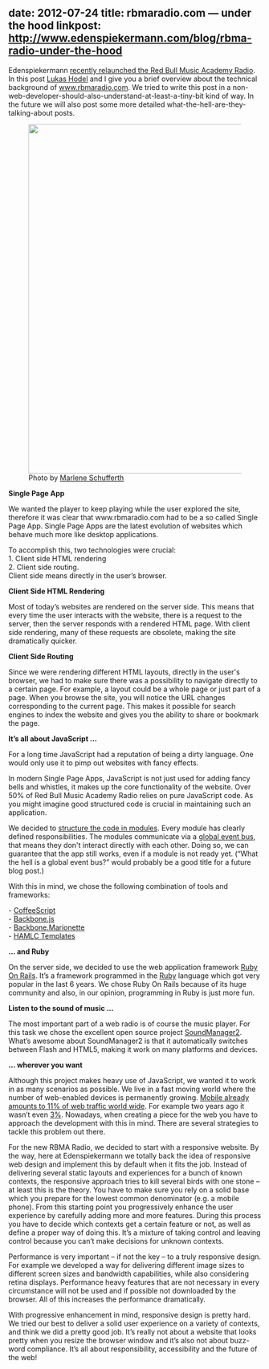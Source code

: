 date: 2012-07-24
title: rbmaradio.com — under the hood
linkpost: http://www.edenspiekermann.com/blog/rbma-radio-under-the-hood
---

<div>
<p>Edenspiekermann <a href="/en/blog/rbma-radio-relaunch" title="/en/blog/rbma-radio-relaunch">recently relaunched the Red Bull Music Academy Radio</a>. In this post <a href="/en/people/lukas-hodel" title="/en/people/lukas-hodel">Lukas Hodel</a> and I give you a brief overview about the technical background of <a href="http://www.rbmaradio.com/" title="http://www.rbmaradio.com/">www.rbmaradio.com</a>. We tried to write this post in a non-web-developer-should-also-understand-at-least-a-tiny-bit kind of way. In the future we will also post some more detailed what-the-hell-are-they-talking-about posts.</p>
<figure><img src="http://www.edenspiekermann.com/system/images/BAhbB1sHOgZmSSJDMjAxMi8wNy8yNC8xMS8zMC8zMC85MzkvYTc0ZmVlZDQ5ZjZkMTFlMTllNGExMjMxMzgxM2ZmYzBfNy5qcGcGOgZFVFsIOgZwOgp0aHVtYkkiCTY5NngGOwZU/a74feed49f6d11e19e4a12313813ffc0_7.jpg" rel="696x" height="696" width="696">
<figcaption>Photo by <a href="http://instagram.com/p/KsWPAuE3CR/">Marlene Schufferth</a>
</figcaption>
</figure>
<p><strong>Single Page App</strong>
</p>
<p>We wanted the player to keep playing while the user explored the site, therefore it was clear that www.rbmaradio.com had to be a so called Single Page App. Single Page Apps are the latest evolution of websites which behave much more like desktop applications.</p>
<p>To accomplish this, two technologies were crucial:<br>1. Client side HTML rendering <br>2. Client side routing.<br>Client side means directly in the user’s browser.</p>
<p><strong>Client Side HTML Rendering</strong>
</p>
<p>Most of today’s websites are rendered on the server side. This means that every time the user interacts with the website, there is a request to the server, then the server responds with a rendered HTML page. With client side rendering, many of these requests are obsolete, making the site dramatically quicker.</p>
<p><strong>Client Side Routing</strong>
</p>
<p>Since we were rendering different HTML layouts, directly in the user's browser, we had to make sure there was a possibility to navigate directly to a certain page. For example, a layout could be a whole page or just part of a page. When you browse the site, you will notice the URL changes corresponding to the current page. This makes it possible for search engines to index the website and gives you the ability to share or bookmark the page.</p>
<p><strong>It’s all about JavaScript …</strong>
</p>
<p>For a long time JavaScript had a reputation of being a dirty language. One would only use it to pimp out websites with fancy effects. </p>
<p>In modern Single Page Apps, JavaScript is not just used for adding fancy bells and whistles, it makes up the core functionality of the website. Over 50% of Red Bull Music Academy Radio relies on pure JavaScript code. As you might imagine good structured code is crucial in maintaining such an application. </p>
<p>We decided to <a href="http://weblog.bocoup.com/organizing-your-backbone-js-application-with-modules/" title="http://weblog.bocoup.com/organizing-your-backbone-js-application-with-modules/">structure the code in modules</a>. Every module has clearly defined responsibilities. The modules communicate via a <a href="http://lostechies.com/derickbailey/2012/04/03/revisiting-the-backbone-event-aggregator-lessons-learned/" title="http://lostechies.com/derickbailey/2012/04/03/revisiting-the-backbone-event-aggregator-lessons-learned/">global event bus</a>, that means they don't interact directly with each other. Doing so, we can guarantee that the app still works, even if a module is not ready yet. (“What the hell is a global event bus?” would probably be a good title for a future blog post.)</p>
<p>With this in mind, we chose the following combination of tools and frameworks:</p>
<p>- <a href="http://coffeescript.org/" title="http://coffeescript.org/">CoffeeScript</a>
<br>-&nbsp;<a href="http://backbonejs.org/" title="http://backbonejs.org/">Backbone.js</a>
<br>- <a href="https://github.com/derickbailey/backbone.marionette" title="https://github.com/derickbailey/backbone.marionette">Backbone.Marionette</a>
<br>- <a href="https://github.com/netzpirat/haml_coffee_assets" title="https://github.com/netzpirat/haml_coffee_assets">HAMLC Templates</a>
</p>
<p><strong>... and Ruby</strong>
</p>
<p>On the server side, we decided to use the web application framework <a href="http://rubyonrails.org/" title="http://rubyonrails.org/">Ruby On Rails</a>. It’s a framework programmed in the <a href="http://www.ruby-lang.org/en/" title="http://www.ruby-lang.org/en/">Ruby</a> language which got very popular in the last 6 years. We chose Ruby On Rails because of its huge community and also, in our opinion, programming in Ruby is just more fun.</p>
<p><strong>Listen to the sound of music …</strong>
</p>
<p>The most important part of a web radio is of course the music player. For this task we chose the excellent open source project <a href="http://www.schillmania.com/projects/soundmanager2/" title="http://www.schillmania.com/projects/soundmanager2/">SoundManager2</a>. What’s awesome about SoundManager2 is that it automatically switches between Flash and HTML5, making it work on many platforms and devices.</p>
<p><strong>… wherever you want</strong>
</p>
<p>Although this project makes heavy use of JavaScript, we wanted it to work in as many scenarios as possible. We live in a fast moving world where the number of web-enabled devices is permanently growing. <a href="http://gs.statcounter.com/#mobile_vs_desktop-ww-monthly-201207-201207-bar" title="http://gs.statcounter.com/#mobile_vs_desktop-ww-monthly-201207-201207-bar">Mobile already amounts to 11% of web traffic world wide</a>. For example two years ago it wasn’t even <a href="http://gs.statcounter.com/#mobile_vs_desktop-ww-monthly-201007-201007-bar" title="http://gs.statcounter.com/#mobile_vs_desktop-ww-monthly-201007-201007-bar">3%</a>. Nowadays, when creating a piece for the web you have to approach the development with this in mind. There are several strategies to tackle this problem out there.</p>
<p>For the new RBMA Radio, we decided to start with a responsive website. By the way, here at Edenspiekermann we totally back the idea of responsive web design and implement this by default when it fits the job. Instead of delivering several static layouts and experiences for a bunch of known contexts, the responsive approach tries to kill several birds with one stone – at least this is the theory. You have to make sure you rely on a solid base which you prepare for the lowest common denominator (e.g. a mobile phone). From this starting point you progressively enhance the user experience by carefully adding more and more features. During this process you have to decide which contexts get a certain feature or not, as well as define a proper way of doing this. It’s a mixture of taking control and leaving control because you can’t make decisions for unknown contexts. </p>
<p>Performance is very important – if not the key – to a truly responsive design. For example we developed a way for delivering different image sizes to different screen sizes and bandwidth capabilities, while also considering retina displays. Performance heavy features that are not necessary in every circumstance will not be used and if possible not downloaded by the browser. All of this increases the performance dramatically. </p>
<p>With progressive enhancement in mind, responsive design is pretty hard. We tried our best to deliver a solid user experience on a variety of contexts, and think we did a pretty good job. It’s really not about a website that looks pretty when you resize the browser window and it’s also not about buzz-word compliance. It’s all about responsibility, accessibility and the future of the web!</p>
</div>
